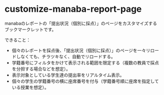 # customize-manaba-report-page
manabaのレポートの「提出状況（個別に採点）」のページをカスタマイズするブックマークレットです。


できること：
* 個々のレポートを採点後、「提出状況（個別に採点）」のページを一々リロードしなくても、チラツキなく、自動でリロードする。
* 学籍番号にフィルタをかけて表示される範囲を限定する（複数の教員で採点を分担する場合などを想定）。
* 表示対象としている学生達の提出率をリアルタイム表示。
* 個々の学生の学籍番号の横に座席番号を付与（学籍番号順に座席を指定している授業を想定）。
